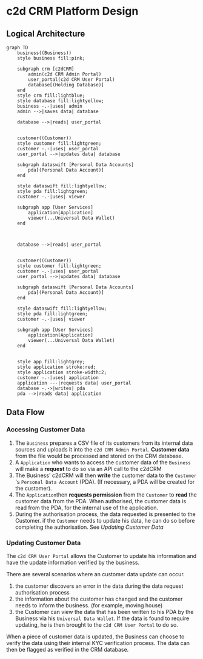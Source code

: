 # c2d CRM Platform Design

## Logical Architecture

```mermaid
graph TD
	business((Business))
	style business fill:pink;
	
	subgraph crm [c2dCRM]
		admin(c2d CRM Admin Portal)
		user_portal(c2d CRM User Portal)
		database[(Holding Database)]
	end
	style crm fill:lightblue;
	style database fill:lightyellow;
	business -.-|uses| admin
	admin -->|saves data| database
	
	database -->|reads| user_portal
	
	
	customer((Customer))
	style customer fill:lightgreen;
	customer -.-|uses| user_portal
	user_portal -->|updates data| database
	
	subgraph dataswift [Personal Data Accounts]
		pda[(Personal Data Account)]
	end
	
	style dataswift fill:lightyellow;
	style pda fill:lightgreen;
	customer -.-|uses| viewer
	
	subgraph app [User Services]
		application[Application]
		viewer(...Universal Data Wallet)
	end
	
	
	
	database -->|reads| user_portal
	
	
	customer((Customer))
	style customer fill:lightgreen;
	customer -.-|uses| user_portal
	user_portal -->|updates data| database
	
	subgraph dataswift [Personal Data Accounts]
		pda[(Personal Data Account)]
	end
	
	style dataswift fill:lightyellow;
	style pda fill:lightgreen;
	customer -.-|uses| viewer
	
	subgraph app [User Services]
		application[Application]
		viewer(...Universal Data Wallet)
	end
	
	
	style app fill:lightgrey;
	style application stroke:red;
	style application stroke-width:2;
	customer -.-|uses| application
	application ---|requests data| user_portal
	database -.->|writes| pda
	pda -->|reads data| application	
```

## Data Flow

### Accessing Customer Data

1. The `Business` prepares a CSV file of its customers from its internal data sources and uploads it into the `c2d CRM Admin Portal`. **Customer data** from the file would be processed and stored on the CRM database.
2. A `Application` who wants to access the customer data of the `Business` will make a **request** to do so via an API call to the c2dCRM
3. The Business' c2dCRM will then **write** the customer data to the `Customer `'s `Personal Data Account` (PDA). (If necessary, a PDA will be created for the customer).
4. The `Application`then **requests permission** from the `Customer` to **read** the customer data from the PDA. When authorised, the customer data is read from the PDA, for the internal use of the application.
5. During the authorisation process, the data requested is presented to the Customer. if the `Customer` needs to update his data, he can do so before completing the authorisation. See _Updating Customer Data_



### Updating Customer Data

The `c2d CRM User Portal` allows the Customer to update his information and have the update information verified by the business.

There are several scenarios where an customer data update can occur.

1. the customer discovers an error in the data during the data request authorisation process
2. the information about the customer has changed and the customer needs to inform the business. (for example, moving house)
3. the Customer can view the data that has been written to his PDA by the Business via his `Universal Data Wallet`. If the data is found to require updating, he is then brought to the `c2d CRM User Portal` to do so.

When a piece of customer data is updated, the Business can choose to verify the data using their internal KYC verification process. The data can then be flagged as verified in the CRM database.
